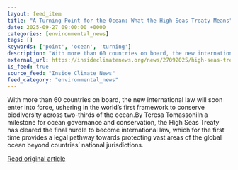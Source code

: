 ```yaml
---
layout: feed_item
title: "A Turning Point for the Ocean: What the High Seas Treaty Means"
date: 2025-09-27 09:00:00 +0000
categories: [environmental_news]
tags: []
keywords: ['point', 'ocean', 'turning']
description: "With more than 60 countries on board, the new international law will soon enter into force, ushering in the world’s first framework to conserve biodiversity ..."
external_url: https://insideclimatenews.org/news/27092025/high-seas-treaty-international-law/
is_feed: true
source_feed: "Inside Climate News"
feed_category: "environmental_news"
---
```


With more than 60 countries on board, the new international law will soon enter into force, ushering in the world’s first framework to conserve biodiversity across two-thirds of the ocean.By Teresa TomassoniIn a milestone for ocean governance and conservation, the High Seas Treaty has cleared the final hurdle to become international law, which for the first time provides a legal pathway towards protecting vast areas of the global ocean beyond countries’ national jurisdictions.&nbsp;

[Read original article](https://insideclimatenews.org/news/27092025/high-seas-treaty-international-law/)
